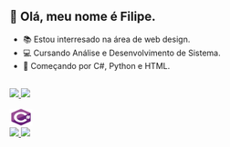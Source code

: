 ## 👋 Olá, meu nome é Filipe. 
- 📚 Estou interresado na área de web design.
- 💻 Cursando Análise e Desenvolvimento de Sistema.
- 📖 Começando por C#, Python e HTML.

<div style="display+inline block"><br>
  <a href="https://github.com/fkaisergd">
  <img height="160em" src="https://github-readme-stats.vercel.app/api?username=fkaisergd&show_icons=true&theme=shades-of-purple&include_a11_commits=true&count_private=true"/>
  <img height="150cm" src="https://github-readme-stats.vercel.app/api/top-langs/?username=fkaisergd&layout=compact&langs_count=16&theme=shades-of-purple&border_color=purple"/>
<div>
  
<div style="display=inline block"><br>
  <img allignn="center" alt="Filipe-Csharp" height="30" width="40" src="https://raw.githubusercontent.com/devicons/devicon/master/icons/csharp/csharp-original.svg">
<div>
    
<div>
  <a href="https://instagram.com/lip_lacerda" target="_blank"><img src="https://img.shields.io/badge/Instagram-E4405F?style=for-the-badge&logo=instagram&logoColor=white">
  <a href="https://www.linkedin.com/in/filipe-lacerda-7b6136234" target="_blank"><img src="https://img.shields.io/badge/LinkedIn-0077B5?style=for-the-badge&logo=linkedin&logoColor=white">
